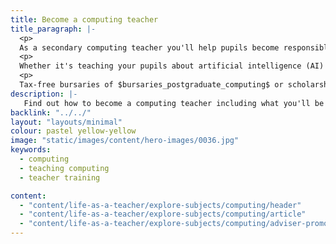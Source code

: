 ```yaml
---
title: Become a computing teacher
title_paragraph: |-
  <p>
  As a secondary computing teacher you'll help pupils become responsible and confident users of information and technology in an increasingly digital world.</p>
  <p>
  Whether it's teaching your pupils about artificial intelligence (AI) or creating apps, you could inspire them to look at a future role in tech.</p>
  <p>
  Tax-free bursaries of $bursaries_postgraduate_computing$ or scholarships of $scholarships_computing$ are available for eligible trainee computing teachers.</p>
description: |-
   Find out how to become a computing teacher including what you'll be teaching and what funding is available to help you train.
backlink: "../../"
layout: "layouts/minimal"
colour: pastel yellow-yellow
image: "static/images/content/hero-images/0036.jpg"
keywords:
  - computing
  - teaching computing
  - teacher training

content:
  - "content/life-as-a-teacher/explore-subjects/computing/header"
  - "content/life-as-a-teacher/explore-subjects/computing/article"
  - "content/life-as-a-teacher/explore-subjects/computing/adviser-promo-computing"
---
```

